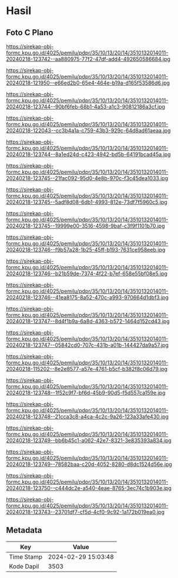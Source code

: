 # Hasil

## Foto C Plano

https://sirekap-obj-formc.kpu.go.id/4025/pemilu/pdpr/35/10/13/20/14/3510132014011-20240218-123742--aa880975-77f2-47df-add4-492650586684.jpg

https://sirekap-obj-formc.kpu.go.id/4025/pemilu/pdpr/35/10/13/20/14/3510132014011-20240218-121950--e66ed2b0-65e4-464e-b19a-d165f53586d6.jpg

https://sirekap-obj-formc.kpu.go.id/4025/pemilu/pdpr/35/10/13/20/14/3510132014011-20240218-123744--90bf6feb-68b1-4a53-a1c3-90812186a3cf.jpg

https://sirekap-obj-formc.kpu.go.id/4025/pemilu/pdpr/35/10/13/20/14/3510132014011-20240218-122043--cc3b4a1a-c759-43b3-929c-64d8ad61aeaa.jpg

https://sirekap-obj-formc.kpu.go.id/4025/pemilu/pdpr/35/10/13/20/14/3510132014011-20240218-123744--8a1ed24d-c423-4942-bd5b-64191bcad45a.jpg

https://sirekap-obj-formc.kpu.go.id/4025/pemilu/pdpr/35/10/13/20/14/3510132014011-20240218-123745--21fac092-95d0-4e8b-970c-f3c45dea1033.jpg

https://sirekap-obj-formc.kpu.go.id/4025/pemilu/pdpr/35/10/13/20/14/3510132014011-20240218-123745--5adf8d08-6db1-4993-812e-73df7f5960c5.jpg

https://sirekap-obj-formc.kpu.go.id/4025/pemilu/pdpr/35/10/13/20/14/3510132014011-20240218-123745--19999e00-3516-4598-9baf-c3f9f1101b70.jpg

https://sirekap-obj-formc.kpu.go.id/4025/pemilu/pdpr/35/10/13/20/14/3510132014011-20240218-123746--f9b57a28-1b25-45ff-b193-7631ce958eeb.jpg

https://sirekap-obj-formc.kpu.go.id/4025/pemilu/pdpr/35/10/13/20/14/3510132014011-20240218-123746--b21b59de-7374-4f22-b7ef-658e55bf08e5.jpg

https://sirekap-obj-formc.kpu.go.id/4025/pemilu/pdpr/35/10/13/20/14/3510132014011-20240218-123746--41ea8175-8a52-470c-a993-970664d1dbf3.jpg

https://sirekap-obj-formc.kpu.go.id/4025/pemilu/pdpr/35/10/13/20/14/3510132014011-20240218-123747--8d4f1b9a-6a8d-4363-b572-1464d152cd43.jpg

https://sirekap-obj-formc.kpu.go.id/4025/pemilu/pdpr/35/10/13/20/14/3510132014011-20240218-123747--05842cd0-707c-431b-a01b-144427da9a57.jpg

https://sirekap-obj-formc.kpu.go.id/4025/pemilu/pdpr/35/10/13/20/14/3510132014011-20240218-115202--8e2e8577-a57e-4761-b5cf-b382f8c06d79.jpg

https://sirekap-obj-formc.kpu.go.id/4025/pemilu/pdpr/35/10/13/20/14/3510132014011-20240218-123748--1f52c9f7-bf6d-45b9-90d5-f5d557ca159e.jpg

https://sirekap-obj-formc.kpu.go.id/4025/pemilu/pdpr/35/10/13/20/14/3510132014011-20240218-123748--21cca3c8-a4ca-4c2c-9a26-123a33afe430.jpg

https://sirekap-obj-formc.kpu.go.id/4025/pemilu/pdpr/35/10/13/20/14/3510132014011-20240218-123749--bb6b45c1-a062-42e7-8321-3e835393a834.jpg

https://sirekap-obj-formc.kpu.go.id/4025/pemilu/pdpr/35/10/13/20/14/3510132014011-20240218-123749--78582baa-c20d-4052-8280-d8dc1524d56e.jpg

https://sirekap-obj-formc.kpu.go.id/4025/pemilu/pdpr/35/10/13/20/14/3510132014011-20240218-123750--c444dc2e-a540-4eae-8765-3ec74c1b903e.jpg

https://sirekap-obj-formc.kpu.go.id/4025/pemilu/pdpr/35/10/13/20/14/3510132014011-20240218-123743--23701df7-cf5d-4cf0-9c92-1a172b019ea0.jpg


## Metadata

| Key        | Value               |
| ---------- | ------------------- |
| Time Stamp | 2024-02-29 15:03:48 |
| Kode Dapil | 3503                |



